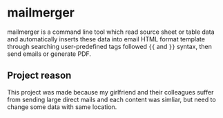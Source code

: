 # mailmerger
mailmerger is a command line tool which read source sheet or table data and automatically inserts these data into email HTML format template through searching user-predefined tags followed `{{` and `}}` syntax, then send emails or generate PDF.

## Project reason
This project was made because my girlfriend and their colleagues suffer from sending large direct mails and each content was simliar, but need to change some data with same location.
